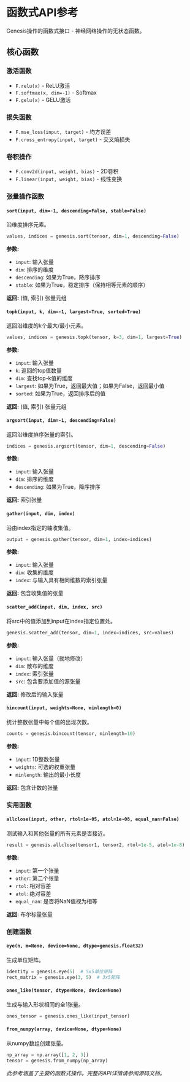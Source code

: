 # 函数式API参考

Genesis操作的函数式接口 - 神经网络操作的无状态函数。

## 核心函数

### 激活函数
- `F.relu(x)` - ReLU激活
- `F.softmax(x, dim=-1)` - Softmax
- `F.gelu(x)` - GELU激活

### 损失函数
- `F.mse_loss(input, target)` - 均方误差
- `F.cross_entropy(input, target)` - 交叉熵损失

### 卷积操作
- `F.conv2d(input, weight, bias)` - 2D卷积
- `F.linear(input, weight, bias)` - 线性变换

### 张量操作函数

#### `sort(input, dim=-1, descending=False, stable=False)`
沿维度排序元素。

```python
values, indices = genesis.sort(tensor, dim=1, descending=False)
```

**参数:**
- `input`: 输入张量
- `dim`: 排序的维度
- `descending`: 如果为True，降序排序
- `stable`: 如果为True，稳定排序（保持相等元素的顺序）

**返回:** (值, 索引) 张量元组

#### `topk(input, k, dim=-1, largest=True, sorted=True)`
返回沿维度的k个最大/最小元素。

```python
values, indices = genesis.topk(tensor, k=3, dim=1, largest=True)
```

**参数:**
- `input`: 输入张量
- `k`: 返回的top值数量
- `dim`: 查找top-k值的维度
- `largest`: 如果为True，返回最大值；如果为False，返回最小值
- `sorted`: 如果为True，返回排序后的值

**返回:** (值, 索引) 张量元组

#### `argsort(input, dim=-1, descending=False)`
返回沿维度排序张量的索引。

```python
indices = genesis.argsort(tensor, dim=1, descending=False)
```

**参数:**
- `input`: 输入张量
- `dim`: 排序的维度
- `descending`: 如果为True，降序排序

**返回:** 索引张量

#### `gather(input, dim, index)`
沿由index指定的轴收集值。

```python
output = genesis.gather(tensor, dim=1, index=indices)
```

**参数:**
- `input`: 输入张量
- `dim`: 收集的维度
- `index`: 与输入具有相同维数的索引张量

**返回:** 包含收集值的张量

#### `scatter_add(input, dim, index, src)`
将src中的值添加到input在index指定位置处。

```python
genesis.scatter_add(tensor, dim=1, index=indices, src=values)
```

**参数:**
- `input`: 输入张量（就地修改）
- `dim`: 散布的维度
- `index`: 索引张量
- `src`: 包含要添加值的源张量

**返回:** 修改后的输入张量

#### `bincount(input, weights=None, minlength=0)`
统计整数张量中每个值的出现次数。

```python
counts = genesis.bincount(tensor, minlength=10)
```

**参数:**
- `input`: 1D整数张量
- `weights`: 可选的权重张量
- `minlength`: 输出的最小长度

**返回:** 包含计数的张量

### 实用函数

#### `allclose(input, other, rtol=1e-05, atol=1e-08, equal_nan=False)`
测试输入和其他张量的所有元素是否接近。

```python
result = genesis.allclose(tensor1, tensor2, rtol=1e-5, atol=1e-8)
```

**参数:**
- `input`: 第一个张量
- `other`: 第二个张量
- `rtol`: 相对容差
- `atol`: 绝对容差
- `equal_nan`: 是否将NaN值视为相等

**返回:** 布尔标量张量

### 创建函数

#### `eye(n, m=None, device=None, dtype=genesis.float32)`
生成单位矩阵。

```python
identity = genesis.eye(5)  # 5x5单位矩阵
rect_matrix = genesis.eye(3, 5)  # 3x5矩阵
```

#### `ones_like(tensor, dtype=None, device=None)`
生成与输入形状相同的全1张量。

```python
ones_tensor = genesis.ones_like(input_tensor)
```

#### `from_numpy(array, device=None, dtype=None)`
从numpy数组创建张量。

```python
np_array = np.array([1, 2, 3])
tensor = genesis.from_numpy(np_array)
```

*此参考涵盖了主要的函数式操作。完整的API详情请参阅源码文档。*